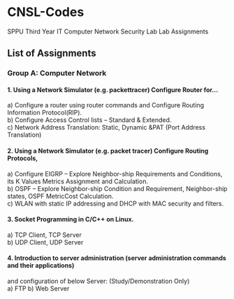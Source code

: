 # CNSL-Codes
SPPU Third Year IT Computer Network Security Lab Lab Assignments

## List of Assignments
### Group A: Computer Network <br>
#### 1. Using a Network Simulator (e.g. packettracer) Configure Router for… <br>
a) Configure a router using router commands and Configure Routing Information Protocol(RIP). <br>
b) Configure Access Control lists – Standard & Extended. <br>
c) Network Address Translation: Static, Dynamic &PAT (Port Address Translation)<br>
#### 2. Using a Network Simulator (e.g. packet tracer) Configure Routing Protocols,<br>
a) Configure EIGRP – Explore Neighbor-ship Requirements and Conditions, its K Values
Metrics Assignment and Calculation.<br>
b) OSPF – Explore Neighbor-ship Condition and Requirement, Neighbor-ship states, OSPF
MetricCost Calculation.<br>
c) WLAN with static IP addressing and DHCP with MAC security and filters.<br>
#### 3. Socket Programming in C/C++ on Linux.<br>
a) TCP Client, TCP Server<br>
b) UDP Client, UDP Server<br>
#### 4. Introduction to server administration (server administration commands and their applications)
and configuration of below Server: (Study/Demonstration Only)<br>
a) FTP b) Web Server<br>
